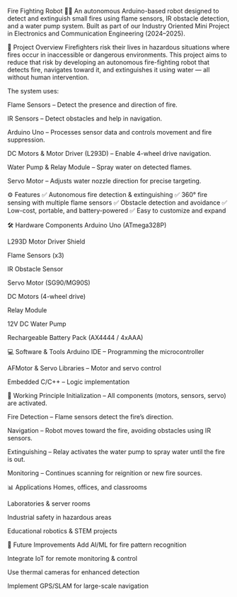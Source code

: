 
Fire Fighting Robot 🚒🤖
An autonomous Arduino-based robot designed to detect and extinguish small fires using flame sensors, IR obstacle detection, and a water pump system. Built as part of our Industry Oriented Mini Project in Electronics and Communication Engineering (2024–2025).

📜 Project Overview
Firefighters risk their lives in hazardous situations where fires occur in inaccessible or dangerous environments. This project aims to reduce that risk by developing an autonomous fire-fighting robot that detects fire, navigates toward it, and extinguishes it using water — all without human intervention.

The system uses:

Flame Sensors – Detect the presence and direction of fire.

IR Sensors – Detect obstacles and help in navigation.

Arduino Uno – Processes sensor data and controls movement and fire suppression.

DC Motors & Motor Driver (L293D) – Enable 4-wheel drive navigation.

Water Pump & Relay Module – Spray water on detected flames.

Servo Motor – Adjusts water nozzle direction for precise targeting.

⚙️ Features
✅ Autonomous fire detection & extinguishing
✅ 360° fire sensing with multiple flame sensors
✅ Obstacle detection and avoidance
✅ Low-cost, portable, and battery-powered
✅ Easy to customize and expand

🛠 Hardware Components
Arduino Uno (ATmega328P)

L293D Motor Driver Shield

Flame Sensors (x3)

IR Obstacle Sensor

Servo Motor (SG90/MG90S)

DC Motors (4-wheel drive)

Relay Module

12V DC Water Pump

Rechargeable Battery Pack (AX4444 / 4xAAA)

💻 Software & Tools
Arduino IDE – Programming the microcontroller

AFMotor & Servo Libraries – Motor and servo control

Embedded C/C++ – Logic implementation

🔄 Working Principle
Initialization – All components (motors, sensors, servo) are activated.

Fire Detection – Flame sensors detect the fire’s direction.

Navigation – Robot moves toward the fire, avoiding obstacles using IR sensors.

Extinguishing – Relay activates the water pump to spray water until the fire is out.

Monitoring – Continues scanning for reignition or new fire sources.

📊 Applications
Homes, offices, and classrooms

Laboratories & server rooms

Industrial safety in hazardous areas

Educational robotics & STEM projects

🚀 Future Improvements
Add AI/ML for fire pattern recognition

Integrate IoT for remote monitoring & control

Use thermal cameras for enhanced detection

Implement GPS/SLAM for large-scale navigation
